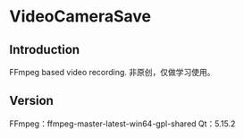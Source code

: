 # VideoCameraSave
## Introduction
FFmpeg based video recording.
非原创，仅做学习使用。

## Version
FFmpeg：ffmpeg-master-latest-win64-gpl-shared
Qt：5.15.2

